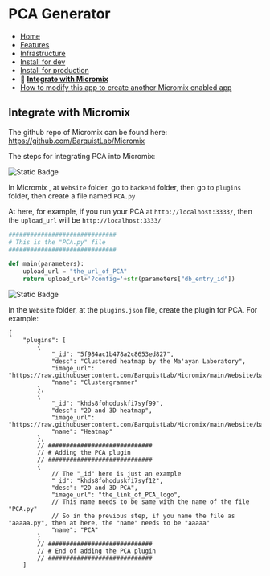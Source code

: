 # PCA Generator

- [Home](/README.md)
- [Features](features.md)
- [Infrastructure](infrastructure.md)
- [Install for dev](install_for_dev.md)
- [Install for production](install_for_production.md)
- 🌟 **[Integrate with Micromix](integrate_with_micromix.md)**
- [How to modify this app to create another Micromix enabled app](how_to_modify_this_app_to_create_another_micromix_enabled_app.md)

## Integrate with Micromix

The github repo of Micromix can be found here: https://github.com/BarquistLab/Micromix

The steps for integrating PCA into Micromix:

![Static Badge](https://img.shields.io/badge/Step_1-Create_PCA.py_file_in_the_backend_"plugins"_folder_of_Micromix-blue)

In Micromix , at `Website` folder, go to `backend` folder, then go to `plugins` folder, then create a file named `PCA.py`

At here, for example, if you run your PCA at `http://localhost:3333/`, then the `upload_url` will be `http://localhost:3333/`

```python
##############################
# This is the "PCA.py" file
##############################

def main(parameters):
    upload_url = "the_url_of_PCA"
    return upload_url+'?config='+str(parameters["db_entry_id"])
```

![Static Badge](https://img.shields.io/badge/Step_2-Create_plugin_in_the_"plugin.json"_file-blue)

In the `Website` folder, at the `plugins.json` file, create the plugin for PCA. For example:

```jsonc
{
    "plugins": [
        {
            "_id": "5f984ac1b478a2c8653ed827",
            "desc": "Clustered heatmap by the Ma'ayan Laboratory",
            "image_url": "https://raw.githubusercontent.com/BarquistLab/Micromix/main/Website/backend/plugins/clustergrammer.svg",
            "name": "Clustergrammer"
        },
        {
            "_id": "khds8fohoduskfi7syf99",
            "desc": "2D and 3D heatmap",
            "image_url": "https://raw.githubusercontent.com/BarquistLab/Micromix/main/Website/backend/plugins/heatmap_hiri_logo.svg",
            "name": "Heatmap"
        },
        // #############################
        // # Adding the PCA plugin
        // #############################
        {
            // The "_id" here is just an example
            "_id": "khds8fohoduskfi7syf12",
            "desc": "2D and 3D PCA",
            "image_url": "the_link_of_PCA_logo",
            // This name needs to be same with the name of the file "PCA.py"
            // So in the previous step, if you name the file as "aaaaa.py", then at here, the "name" needs to be "aaaaa"
            "name": "PCA"
        }
        // #############################
        // # End of adding the PCA plugin
        // #############################
    ]
```